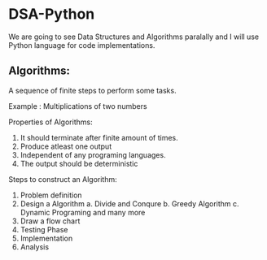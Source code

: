# DSA-Python

We are going to see Data Structures and Algorithms paralally and I will use Python language for code implementations.

## Algorithms:

A sequence of finite steps to perform some tasks.

Example : Multiplications of two numbers

Properties of Algorithms:

1. It should terminate after finite amount of times.
2. Produce atleast one output
3. Independent of any programing languages.
4. The output should be deterministic


Steps to construct an Algorithm:

1. Problem definition
2. Design a Algorithm
    a. Divide and Conqure
    b. Greedy Algorithm
    c. Dynamic Programing and many more
3. Draw a flow chart
4. Testing Phase
5. Implementation
6. Analysis


